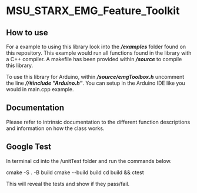 # MSU_STARX_EMG_Feature_Toolkit

## How to use
For a example to using this library look into the ***/examples*** folder found on this repository. This example would run all functions found in the library with a C++ compiler. A makefile has been provided within ***/source*** to compile this library. 

To use this library for Arduino, within ***/source/emgToolbox.h*** uncomment the line ***//#include "Arduino.h"***. You can setup in the Arduino IDE like you would in main.cpp example.

## Documentation
Please refer to intrinsic documentation to the different function descriptions and information on how the class works.

## Google Test
In terminal cd into the /unitTest folder and run the commands below.

  cmake -S . -B build
  cmake --build build
  cd build && ctest

This will reveal the tests and show if they pass/fail.
